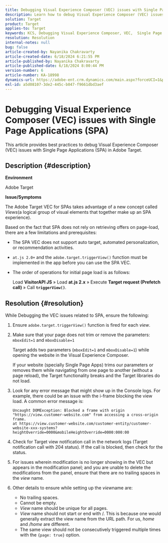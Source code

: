 ```yaml
---
title: Debugging Visual Experience Composer (VEC) issues with Single Page Applications (SPA)
description: Learn how to debug Visual Experience Composer (VEC) issues with Single Page Applications in Adobe Target
solution: Target
product: Target
applies-to: Target
keywords: KCS, Debugging Visual Experience Composer, VEC,  Single Page Applications, SPA, Adobe Target
resolution: Resolution
internal-notes: null
bug: false
article-created-by: Nayanika Chakravarty
article-created-date: 6/18/2024 6:21:55 PM
article-published-by: Nayanika Chakravarty
article-published-date: 6/18/2024 8:00:44 PM
version-number: 6
article-number: KA-18998
dynamics-url: https://adobe-ent.crm.dynamics.com/main.aspx?forceUCI=1&pagetype=entityrecord&etn=knowledgearticle&id=6842d5a3-9f2d-ef11-840a-000d3a5b439f
exl-id: a5d08107-3de2-445c-b047-f9661dbd3aef
---
```

# Debugging Visual Experience Composer (VEC) issues with Single Page Applications (SPA)


This article provides best practices to debug Visual Experience Composer (VEC) issues with Single Page Applications (SPA) in Adobe Target.

## Description {#description}


<b>Environment</b>

Adobe Target

<b>Issue/Symptoms</b>

The Adobe Target VEC for SPAs takes advantage of a new concept called *Views*(a logical group of visual elements that together make up an SPA experience).

Based on the fact that SPA does not rely on retrieving offers on page-load, there are a few limitations and prerequisites:

- The SPA VEC does not support auto target, automated personalization, or recommendation activities.
- `at.js 2.0+` and the `adobe.target.triggerView()` function must be implemented in the app before you can use the SPA VEC.
- The order of operations for initial page load is as follows:

    

    Load <b>VisitorAPI JS</b> » Load <b>at.js 2.x</b> » Execute <b>Target request (Prefetch call)</b> » Call <b>`triggerView()`</b>.



## Resolution {#resolution}


While Debugging the VEC issues related to SPA, ensure the following:

1. Ensure `adobe.target.triggerView()` function is fired for each *view*.
2. Make sure that your page does not trim or remove the parameters: `mboxEdit=1` and `mboxDisable=1`
    


    Target adds two parameters (`mboxEdit=1` and `mboxDisable=1`) while opening the website in the Visual Experience Composer.
    


    If your website (specially Single Page Apps) trims our parameters or removes them while navigating from one page to another (without a page reload), the Target functionality breaks and the Target libraries do not load.
3. Look for any error message that might show up in the Console logs. For example, there could be an issue with the i-frame blocking the view load. A common error message is:    


    ```
    Uncaught DOMException: Blocked a frame with origin "https://view.customer-website.com" from accessing a cross-origin frame.
    at https://view.customer-website.com/customer-entity/customer-website-xxx-systems?heightOverride=0000&mobileHeightOverride=0000:000:00
    ```


4. Check for Target view notification call in the network logs (Target notification call with 204 status). If the call is blocked, then check for the status.
5. For issues wherein modification is no longer showing in the VEC but appears in the modification panel; and you are unable to delete the modifications from the panel, ensure that there are no trailing spaces in the *view* name.
6. Other details to ensure while setting up the *view*name are:
    - No trailing spaces.
    - Cannot be empty.
    - *View* name should be unique for all pages.
    - *View* name should not start or end with /. This is because one would generally extract the view name from the URL path. For us, *home* and */home* are different.
    - The same view should not be consecutively triggered multiple times with the `{page: true}` option.
